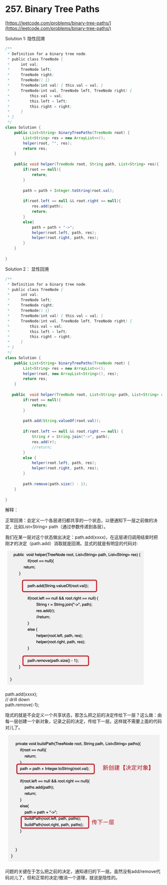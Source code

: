 # 257. Binary Tree Paths

[https://leetcode.com/problems/binary-tree-paths/](https://leetcode.com/problems/binary-tree-paths/)  
  
Solution 1: 隐性回溯

```java
/**
 * Definition for a binary tree node.
 * public class TreeNode {
 *     int val;
 *     TreeNode left;
 *     TreeNode right;
 *     TreeNode() {}
 *     TreeNode(int val) { this.val = val; }
 *     TreeNode(int val, TreeNode left, TreeNode right) {
 *         this.val = val;
 *         this.left = left;
 *         this.right = right;
 *     }
 * }
 */
class Solution {
    public List<String> binaryTreePaths(TreeNode root) {
        List<String> res = new ArrayList<>();
        helper(root, "", res);
        return res;
    }
    
    public void helper(TreeNode root, String path, List<String> res){
        if(root == null){
            return;
        }
        
        path = path + Integer.toString(root.val);
        
        if(root.left == null && root.right == null){
            res.add(path);
            return;
        }
        else{
            path = path + "->";
            helper(root.left, path, res);
            helper(root.right, path, res);
        }
    }
    
}
```

Solution 2： 显性回溯  
  


```java
/**
 * Definition for a binary tree node.
 * public class TreeNode {
 *     int val;
 *     TreeNode left;
 *     TreeNode right;
 *     TreeNode() {}
 *     TreeNode(int val) { this.val = val; }
 *     TreeNode(int val, TreeNode left, TreeNode right) {
 *         this.val = val;
 *         this.left = left;
 *         this.right = right;
 *     }
 * }
 */
class Solution {
    public List<String> binaryTreePaths(TreeNode root) {
        List<String> res = new ArrayList<>();
        helper(root, new ArrayList<String>(), res);
        return res;
    }
    
   public  void helper(TreeNode root, List<String> path, List<String> res) {
		if(root == null){
            return;
        }
		
		path.add(String.valueOf(root.val));
		
		if(root.left == null && root.right == null) {
			String r = String.join("->", path);
			res.add(r);
			//return;
		}
		else {
			helper(root.left, path, res);
			helper(root.right, path, res);
		}
		
		path.remove(path.size() - 1);
	}
    
}
```

解释：

 正常回溯：会定义一个各层递归都共享的一个状态，以便通知下一层之前做的决定，比如List&lt;String&gt; path（通过参数传递到各层）。  
  
我们在某一层对这个状态做出决定：path.add\(xxxx\)，在这层递归调用结束时把刚才的决定（path.add）消取就是回溯。显式的就是有明显的代码对:

  


![](../.gitbook/assets/image%20%2810%29.png)

  
path.add\(xxxx\);  
// drill down  
path.remove\(-1\);  
  
隐式的就是不会定义一个共享状态，那怎么把之前的决定传给下一层？这么做：由每一层创建一个新对象，记录之前的决定，传给下一层。这样就不需要上面的代码对儿了。  


![](../.gitbook/assets/image%20%2812%29.png)

问题的关键在于怎么把之前的决定，通知递归的下一层。虽然没有add/remove代码对儿了，但和正常的决定/撤消一个道理，就说是隐性的。  
  
  


